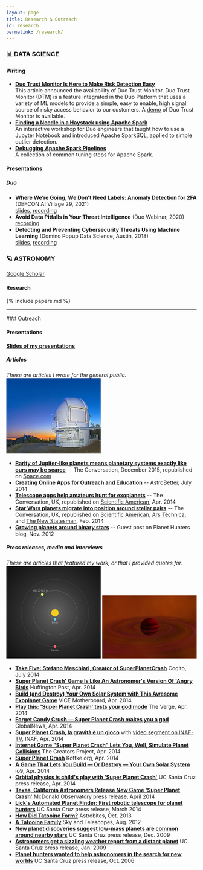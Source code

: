 ```yaml
---
layout: page
title: Research & Outreach
id: research
permalink: /research/
---
```

<h3 class="ui horizontal divider header">
  📊 DATA SCIENCE
</h3>

#### Writing
* **[Duo Trust Monitor Is Here to Make Risk Detection Easy](https://duo.com/blog/duo-trust-monitor-is-here-to-make-risk-detection-easy)**<br>This article announced the availability of Duo Trust Monitor. Duo Trust Monitor (DTM) is a feature integrated in the Duo Platform that uses a variety of ML models to provide a simple, easy to enable, high signal source of risky access behavior to our customers. A [demo](https://demo.duo.com/trust-monitor) of Duo Trust Monitor is available.
* **[Finding a Needle in a Haystack using Apache Spark](https://github.com/stefano-meschiari/spark_workshop)**<br>
  An interactive workshop for Duo engineers that taught how to use a Jupyter Notebook and introduced Apache SparkSQL, applied to simple outlier detection.
* **[Debugging Apache Spark Pipelines](https://duo.com/labs/tech-notes/debugging-apache-spark-pipelines)**<br>
  A collection of common tuning steps for Apache Spark.

#### Presentations
##### Duo
* **Where We’re Going, We Don’t Need Labels: Anomaly Detection for 2FA** (DEFCON AI Village 29, 2021)<br>
  [slides](https://speakerdeck.com/exostefanom/where-were-going-we-dont-need-labels-anomaly-detection-for-2fa?slide=2),
  [recording](https://www.youtube.com/watch?v=Kh9cKJGA5DM)
* **Avoid Data Pitfalls in Your Threat Intelligence** (Duo Webinar, 2020)<br>
  [recording](https://duo.com/resources/videos/avoid-data-pitfalls-in-your-threat-intelligence)
* **Detecting and Preventing Cybersecurity Threats Using Machine Learning** (Domino Popup Data Science, Austin, 2018)<br>
  [slides](https://speakerdeck.com/exostefanom/detecting-and-preventing-cybersecurity-threats), [recording](https://dominodatalab.wistia.com/medias/eb6ga6kxee)

<div class="ui hidden divider"></div>

<h3 class="ui horizontal divider header">
  🪐 ASTRONOMY
</h3>

<a href="https://scholar.google.com/citations?user=r_wjpacAAAAJ&hl=en" class="ui button float-right">Google Scholar</a>

#### Research
{% include papers.md %}

<hr>
### Outreach

#### Presentations

**[Slides of my presentations](https://speakerdeck.com/exostefanom/)**

##### **Articles**
_These are articles I wrote for the general public._
<img src="/img/apf.jpg">

* **[Rarity of Jupiter-like planets means planetary systems exactly like ours may be scarce](http://theconversation.com/rarity-of-jupiter-like-planets-means-planetary-systems-exactly-like-ours-may-be-scarce-52116)** -- The Conversation, December 2015, republished on [Space.com](http://www.space.com/31409-look-for-jupiters-to-find-solar-systems-like-ours.html)
* **[Creating Online Apps for Outreach and Education](http://www.astrobetter.com/creating-online-apps-for-outreach-and-education/)** -- AstroBetter, July 2014
*   **[Telescope apps help amateurs hunt for exoplanets](https://theconversation.com/telescope-apps-help-amateurs-hunt-for-exoplanets-24925)** -- The Conversation, UK, republished on [Scientific American](http://www.scientificamerican.com/article/telescope-apps-help-amateurs-hunt-for-exoplanets/), Apr. 2014
*   **[Star Wars planets migrate into position around stellar pairs](https://theconversation.com/star-wars-planets-migrate-into-position-around-stellar-pairs-22663)** -- The Conversation, UK, republished on [Scientific American](http://www.scientificamerican.com/article/star-wars-planets-migrate-into-position-around-stellar-pairs/), [Ars Technica](http://arstechnica.com/science/2014/02/star-wars-planets-migrate-into-position-around-stellar-pairs/), and [The New Statesman](http://www.newstatesman.com/sci-tech/2014/02/star-wars-planets-migrate-position-around-stellar-pairs), Feb. 2014
*   **[Growing planets around binary stars](http://blog.planethunters.org/2012/11/06/growing-planets-around-binary-stars/)** -- Guest post on Planet Hunters blog, Nov. 2012


##### **Press releases, media and interviews**
_These are articles that featured my work, or that I provided quotes for._
<img src="/img/hd32963.png">
<img src="/img/giant.png">

*   **[Take Five: Stefano Meschiari, Creator of SuperPlanetCrash](https://cogito.cty.jhu.edu/42545/take-five-stefano-meschiari-creator-of-superplanetcrash/)** Cogito, July 2014
*   **[Super Planet Crash' Game Is Like An Astronomer's Version Of 'Angry Birds](http://www.huffingtonpost.com/2014/04/10/super-planet-crash-game_n_5120708.html?utm_hp_ref=science)** Huffington Post, Apr. 2014
*   **[Build (and Destroy) Your Own Solar System with This Awesome Exoplanet Game](http://motherboard.vice.com/read/build-and-destroy-your-own-solar-system-with-this-awesome-exoplanet-game)** VICE Motherboard, Apr. 2014
*   **[Play this: 'Super Planet Crash' tests your god mode](http://www.theverge.com/2014/4/15/5616400/stefano-meschiari-university-of-texas-free-online-solar-system-simulation)** The Verge, Apr. 2014
*   [**Forget Candy Crush — Super Planet Crash makes you a god**](http://globalnews.ca/news/1257518/forget-candy-crush-super-planet-crush-makes-you-a-god/) GlobalNews, Apr. 2014
*   [**Super Planet Crash, la gravità è un gioco**](http://www.media.inaf.it/2014/04/24/super-planet-crash/) with [video segment on INAF-TV](https://www.youtube.com/watch?v=Jvb-4RnSo0Y&feature=youtu.be&a), INAF, Apr. 2014
*   [**Internet Game "Super Planet Crash" Lets You, Well, Simulate Planet Collisions**](http://thecreatorsproject.vice.com/blog/internet-game-super-planet-crash-lets-you-well-simulate-planet-collisions) The Creators Project, Apr. 2014
*   [**Super Planet Crash**](http://kottke.org/14/04/super-planet-crash) Kottke.org, Apr. 2014
*   [**A Game That Lets You Build — Or Destroy — Your Own Solar System**](http://io9.com/a-game-that-lets-you-build-or-destroy-your-own-sola-1560740605) io9, Apr. 2014
*   **[Orbital physics is child's play with 'Super Planet Crash'](http://news.ucsc.edu/2014/04/systemic-console.html)** UC Santa Cruz press release, Apr. 2014
*   **[Texas, California Astronomers Release New Game 'Super Planet Crash'](http://news.ucsc.edu/2014/03/apf-telescope.html)** McDonald Observatory press release, April 2014
*   **[Lick's Automated Planet Finder: First robotic telescope for planet hunters](http://news.ucsc.edu/2014/03/apf-telescope.html)** UC Santa Cruz press release, March 2014
*   **[How Did Tatooine Form?](http://astrobites.org/2013/10/07/how-did-tatooine-form/)** Astrobites, Oct. 2013
*   **[A Tatooine Family](http://www.skyandtelescope.com/astronomy-news/a-tatooine-family/)** Sky and Telescopes, Aug. 2012
*   **[New planet discoveries suggest low-mass planets are common around nearby stars](http://news.ucsc.edu/2009/12/3439.html)** UC Santa Cruz press release, Dec. 2009
*   **[Astronomers get a sizzling weather report from a distant planet](http://news.ucsc.edu/2009/01/2703.html)** UC Santa Cruz press release, Jan. 2009
*   **[Planet hunters wanted to help astronomers in the search for new worlds](http://news.ucsc.edu/2006/10/958.html)** UC Santa Cruz press release, Oct. 2006
